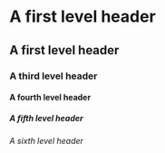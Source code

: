 # A first level header
## A first level header
### A third level header
#### A fourth level header
##### A fifth level header
###### A sixth level header
